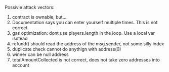 Possivle attack vectors:

1. contract is ownable, but...
2. Documentation says you can enter yourself multiple times. This is not correct.
3. gas optimization: dont use players.length in the loop. Use a local var isntead
4. refund() should read the address of the msg.sender, not some silly index
5. duplicate check cannot do anythign with address(0)
6. winner can be null address
7. totalAmountCollected is not correct, does not take zero addresses into account
